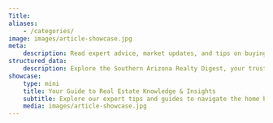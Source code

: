 ```yaml
---
Title: 
aliases:
    - /categories/
image: images/article-showcase.jpg
meta:
    description: Read expert advice, market updates, and tips on buying, selling, and investing in Southern Arizona real estate.
structured_data:
    description: Explore the Southern Arizona Realty Digest, your trusted source for expert advice, market updates, and tips on buying, selling, and investing in Southern Arizona.
showcase:
    type: mini
    title: Your Guide to Real Estate Knowledge & Insights
    subtitle: Explore our expert tips and guides to navigate the home buying and selling process with confidence.
    media: images/article-showcase.jpg
---
```

